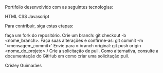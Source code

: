 Portifolio desenvolvido com as seguintes tecnologias:

HTML
CSS
Javascript



Para contribuir, siga estas etapas:

faça um fork do repositório.
Crie um branch: git checkout -b <nome_branch>.
Faça suas alterações e confirme-as: git commit -m '<mensagem_commit>'
Envie para o branch original: git push origin <nome_do_projeto> / <local>
Crie a solicitação de pull.
Como alternativa, consulte a documentação do GitHub em como criar uma solicitação pull.

Crisley Guimarães

